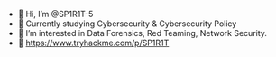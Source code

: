 - 👋 Hi, I’m @SP1R1T-5
- 📕 Currently studying Cybersecurity & Cybersecurity Policy 
- 👀 I’m interested in Data Forensics, Red Teaming, Network Security.
- 🔎 https://www.tryhackme.com/p/SP1R1T


<!---
SP1R1T-5/SP1R1T-5 is a ✨ special ✨ repository because its `README.md` (this file) appears on your GitHub profile.
You can click the Preview link to take a look at your changes.
--->
